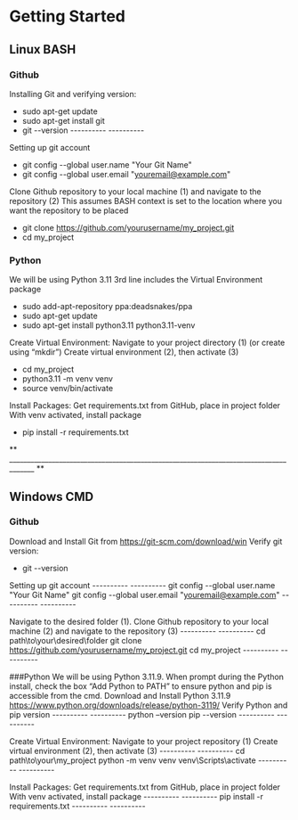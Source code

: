 # Getting Started

## Linux BASH
### Github
Installing Git and verifying version:
- sudo apt-get update
- sudo apt-get install git
- git --version
---------- <BASH> ----------

Setting up git account
- git config --global user.name "Your Git Name"
- git config --global user.email "youremail@example.com"

Clone Github repository to your local machine (1) and navigate to the repository (2)
This assumes BASH context is set to the location where you want the repository to be placed
- git clone https://github.com/yourusername/my_project.git
- cd my_project

### Python
We will be using Python 3.11
3rd line includes the Virtual Environment package
- sudo add-apt-repository ppa:deadsnakes/ppa
- sudo apt-get update
- sudo apt-get install python3.11 python3.11-venv

Create Virtual Environment:
Navigate to your project directory (1) (or create using “mkdir”)
Create virtual environment (2), then activate (3)
- cd my_project
- python3.11 -m venv venv
- source venv/bin/activate

Install Packages:
Get requirements.txt from GitHub, place in project folder
With venv activated, install package
- pip install -r requirements.txt

** _____________________________________________________________________________________ **
## Windows CMD
### Github
Download and Install Git from https://git-scm.com/download/win
Verify git version:
- git --version

Setting up git account
---------- <CMD> ----------
git config --global user.name "Your Git Name"
git config --global user.email "youremail@example.com"
---------- <CMD> ----------

Navigate to the desired folder (1).
Clone Github repository to your local machine (2) and navigate to the repository (3)
---------- <CMD> ----------
cd path\to\your\desired\folder
git clone https://github.com/yourusername/my_project.git
cd my_project
---------- <CMD> ----------

###Python
We will be using Python 3.11.9. When prompt during the Python install, check the box “Add Python to PATH” to ensure python and pip is accessible from the cmd.
Download and Install Python 3.11.9 https://www.python.org/downloads/release/python-3119/ 
Verify Python and pip version
---------- <CMD> ----------
python –version
pip --version
---------- <CMD> ----------

Create Virtual Environment:
Navigate to your project repository (1)
Create virtual environment (2), then activate (3)
---------- <CMD> ----------
cd path\to\your\my_project
python -m venv venv
venv\Scripts\activate
---------- <CMD> ----------

Install Packages:
Get requirements.txt from GitHub, place in project folder
With venv activated, install package
---------- <CMD> ----------
pip install -r requirements.txt
---------- <CMD> ----------
